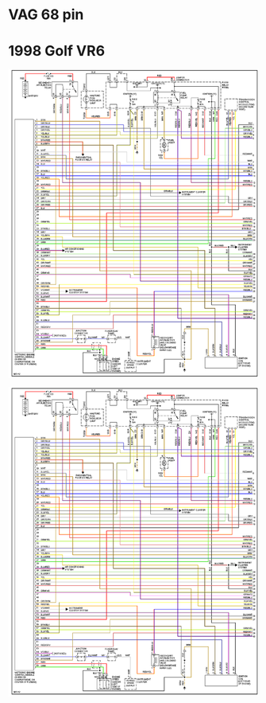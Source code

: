 # VAG 68 pin

# 1998 Golf VR6

![x](OEM-Docs/VAG/1998-golf-vr6-1.png)

![x](OEM-Docs/VAG/1998-golf-vr6-1.png)

